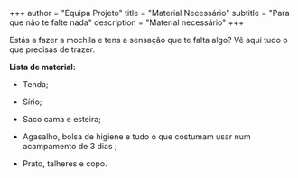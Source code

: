 +++
author = "Equipa Projeto"
title = "Material Necessário"
subtitle = "Para que não te falte nada"
description = "Material necessário"
+++

Estás a fazer a mochila e tens a sensação que te falta algo? Vê aqui tudo o que precisas de trazer.

<!--more-->

**Lista de material:**

- Tenda;

- Sírio;

- Saco cama e esteira;

- Agasalho, bolsa de higiene e tudo o que costumam usar num acampamento de 3 dias ;

- Prato, talheres e copo.
